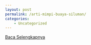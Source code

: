 ```yaml
---
layout: post
permalink: /arti-mimpi-buaya-siluman/
categories:
    - Uncategorized
---
```


[Baca Selengkapnya](/10)